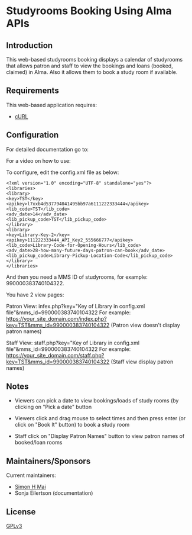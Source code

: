# Studyrooms Booking Using Alma APIs

## Introduction

This web-based studyrooms booking  displays a calendar of studyrooms that allows patron and staff to view the bookings and loans (booked, claimed) in Alma. Also it allows them to book a study room if available.

## Requirements

This web-based application requires:

* [cURL](https://www.php.net/manual/en/book.curl.php)

## Configuration

For detailed documentation go to: 

For a video on how to use: 

To configure, edit the config.xml file as below: 

```
<?xml version="1.0" encoding="UTF-8" standalone="yes"?>
<libraries>
<library>
<key>TST</key>
<apikey>l7xxb4d537794041495bb97a6111222333444</apikey>
<lib_code>TST</lib_code>
<adv_date>14</adv_date>
<lib_pickup_code>TST</lib_pickup_code>
</library>
<library>
<key>Library-Key-2</key>
<apikey>111222333444_API_Key2_555666777</apikey>
<lib_code>Library-Code-for-Opening-Hours</lib_code>
<adv_date>28-how-many-future-days-patron-can-book</adv_date>
<lib_pickup_code>Library-Pickup-Location-Code</lib_pickup_code>
</library>
</libraries>
```

And then you need a MMS ID of studyrooms, for example: 990000383740104322. 

You have 2 view pages:

Patron View: infex.php?key="Key of Library in config.xml file"&mms_id=990000383740104322
For example: https://your_site_domain.com/index.php?key=TST&mms_id=990000383740104322
(Patron view doesn't display patron names)

Staff View: staff.php?key="Key of Library in config.xml file"&mms_id=990000383740104322
For example: https://your_site_domain.com/staff.php?key=TST&mms_id=990000383740104322
(Staff view display patron names)

## Notes

- Viewers can pick a date to view bookings/loads of study rooms (by clicking on "Pick a date" button

- Viewers click and drag mouse to select times and then press enter (or click on "Book It" button) to book a study room

- Staff click on "Display Patron Names" button to view patron names of booked/loan rooms

## Maintainers/Sponsors

Current maintainers:

* [Simon H Mai](https://github.com/simonhm)
* Sonja Eilertson (documentation)

## License

[GPLv3](http://www.gnu.org/licenses/gpl-3.0.txt)
